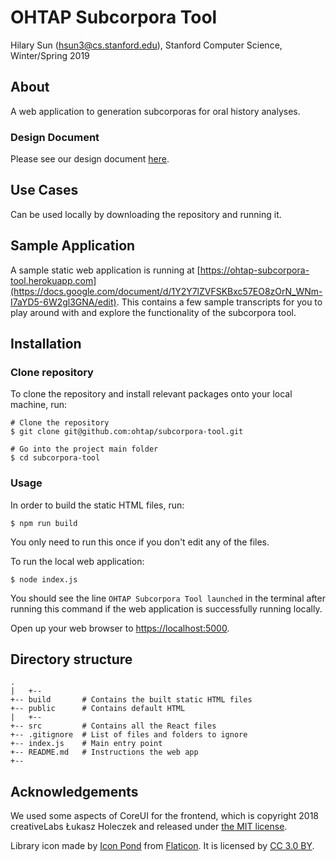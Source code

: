 # OHTAP Subcorpora Tool
Hilary Sun (hsun3@cs.stanford.edu), Stanford Computer Science, Winter/Spring 2019

## About

A web application to generation subcorporas for oral history analyses. 

### Design Document

Please see our design document [here](https://docs.google.com/document/d/1Y2Y7lZVFSKBxc57EO8zOrN_WNm-I7aYD5-6W2gl3GNA/edit).

## Use Cases

Can be used locally by downloading the repository and running it.

## Sample Application

A sample static web application is running at [https://ohtap-subcorpora-tool.herokuapp.com](https://docs.google.com/document/d/1Y2Y7lZVFSKBxc57EO8zOrN_WNm-I7aYD5-6W2gl3GNA/edit). This contains a few sample transcripts for you to play around with and explore the functionality of the subcorpora tool.

## Installation

### Clone repository

To clone the repository and install relevant packages onto your local machine, run:

```
# Clone the repository
$ git clone git@github.com:ohtap/subcorpora-tool.git

# Go into the project main folder
$ cd subcorpora-tool
```

### Usage

In order to build the static HTML files, run:

```
$ npm run build
```

You only need to run this once if you don't edit any of the files.

To run the local web application:

```
$ node index.js
```

You should see the line `OHTAP Subcorpora Tool launched` in the terminal after running this command if the web application is successfully running locally.

Open up your web browser to [https://localhost:5000](https://localhost:5000).

## Directory structure
```
.
|	+--
+-- build		# Contains the built static HTML files
+-- public		# Contains default HTML
|	+--
+-- src 		# Contains all the React files
+-- .gitignore	# List of files and folders to ignore
+-- index.js 	# Main entry point
+-- README.md 	# Instructions the web app
+-- 
```

## Acknowledgements

We used some aspects of CoreUI for the frontend, which is copyright 2018 creativeLabs Łukasz Holeczek and released under [the MIT license](https://github.com/coreui/coreui-free-bootstrap-admin-template/blob/master/LICENSE).

Library icon made by [Icon Pond]("https://www.flaticon.com/authors/popcorns-arts") from [Flaticon]("https://www.flaticon.com/"). It is licensed by [CC 3.0 BY]("http://creativecommons.org/licenses/by/3.0/").
